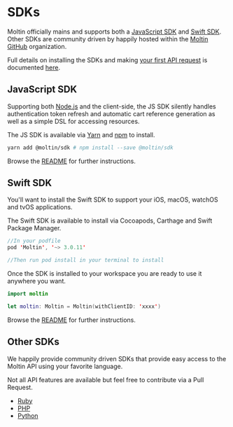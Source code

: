 # SDKs

Moltin officially mains and supports both a [JavaScript SDK](https://github.com/moltin/js-sdk) and [Swift SDK](https://github.com/moltin/ios-sdk). Other SDKs are community driven by happily hosted within the [Moltin GitHub](https://github.com/moltin) organization.

Full details on installing the SDKs and making [your first API request](../your-first-api-request.md) is documented [here](../your-first-api-request.md#1-install-sdk-recommended).

## JavaScript SDK

Supporting both [Node.js](https://nodejs.org) and the client-side, the JS SDK silently handles authentication token refresh and automatic cart reference generation as well as a simple DSL for accessing resources.

The JS SDK is available via [Yarn](https://yarnpkg.com/en/package/@moltin/sdk) and [npm](https://www.npmjs.com/package/@moltin/sdk) to install.

```bash
yarn add @moltin/sdk # npm install --save @moltin/sdk
```

Browse the [README](https://github.com/moltin/js-sdk#moltin-javascript-sdk) for further instructions.

## Swift SDK

You'll want to install the Swift SDK to support your iOS, macOS, watchOS and tvOS applications.

The Swift SDK is available to install via Cocoapods, Carthage and Swift Package Manager.

```swift
//In your podfile
pod 'Moltin', '~> 3.0.11'

//Then run pod install in your terminal to install
```

Once the SDK is installed to your workspace you are ready to use it anywhere you want.  

```swift
import moltin

let moltin: Moltin = Moltin(withClientID: 'xxxx')
```

Browse the [README](https://github.com/moltin/ios-sdk#moltin-ios-sdk) for further instructions.

## Other SDKs

We happily provide community driven SDKs that provide easy access to the Moltin API using your favorite language.

Not all API features are available but feel free to contribute via a Pull Request.

* [Ruby](https://github.com/moltin/ruby-sdk)
* [PHP](https://github.com/moltin/php-sdk)
* [Python](https://github.com/moltin/python-sdk)

